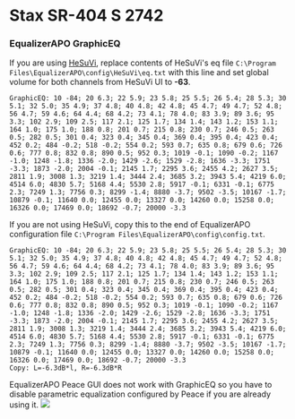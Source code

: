 # Stax SR-404 S 2742
### EqualizerAPO GraphicEQ
If you are using [HeSuVi](https://sourceforge.net/projects/hesuvi/), replace contents of HeSuVi's eq file `C:\Program Files\EqualizerAPO\config\HeSuVi\eq.txt` with this line and set global volume for both channels from HeSuVi UI to **-63**.
```
GraphicEQ: 10 -84; 20 6.3; 22 5.9; 23 5.8; 25 5.5; 26 5.4; 28 5.3; 30 5.1; 32 5.0; 35 4.9; 37 4.8; 40 4.8; 42 4.8; 45 4.7; 49 4.7; 52 4.8; 56 4.7; 59 4.6; 64 4.4; 68 4.2; 73 4.1; 78 4.0; 83 3.9; 89 3.6; 95 3.3; 102 2.9; 109 2.5; 117 2.1; 125 1.7; 134 1.4; 143 1.2; 153 1.1; 164 1.0; 175 1.0; 188 0.8; 201 0.7; 215 0.8; 230 0.7; 246 0.5; 263 0.5; 282 0.5; 301 0.4; 323 0.4; 345 0.4; 369 0.4; 395 0.4; 423 0.4; 452 0.2; 484 -0.2; 518 -0.2; 554 0.2; 593 0.7; 635 0.8; 679 0.6; 726 0.6; 777 0.8; 832 0.8; 890 0.5; 952 0.3; 1019 -0.1; 1090 -0.2; 1167 -1.0; 1248 -1.8; 1336 -2.0; 1429 -2.6; 1529 -2.8; 1636 -3.3; 1751 -3.3; 1873 -2.0; 2004 -0.1; 2145 1.7; 2295 3.6; 2455 4.2; 2627 3.5; 2811 1.9; 3008 1.3; 3219 1.4; 3444 2.4; 3685 3.2; 3943 5.4; 4219 6.0; 4514 6.0; 4830 5.7; 5168 4.4; 5530 2.8; 5917 -0.1; 6331 -0.1; 6775 2.3; 7249 1.3; 7756 0.3; 8299 -1.4; 8880 -3.7; 9502 -3.5; 10167 -1.7; 10879 -0.1; 11640 0.0; 12455 0.0; 13327 0.0; 14260 0.0; 15258 0.0; 16326 0.0; 17469 0.0; 18692 -0.7; 20000 -3.3
```
If you are not using HeSuVi, copy this to the end of EqualizerAPO configuration file `C:\Program Files\EqualizerAPO\config\config.txt`.
```
GraphicEQ: 10 -84; 20 6.3; 22 5.9; 23 5.8; 25 5.5; 26 5.4; 28 5.3; 30 5.1; 32 5.0; 35 4.9; 37 4.8; 40 4.8; 42 4.8; 45 4.7; 49 4.7; 52 4.8; 56 4.7; 59 4.6; 64 4.4; 68 4.2; 73 4.1; 78 4.0; 83 3.9; 89 3.6; 95 3.3; 102 2.9; 109 2.5; 117 2.1; 125 1.7; 134 1.4; 143 1.2; 153 1.1; 164 1.0; 175 1.0; 188 0.8; 201 0.7; 215 0.8; 230 0.7; 246 0.5; 263 0.5; 282 0.5; 301 0.4; 323 0.4; 345 0.4; 369 0.4; 395 0.4; 423 0.4; 452 0.2; 484 -0.2; 518 -0.2; 554 0.2; 593 0.7; 635 0.8; 679 0.6; 726 0.6; 777 0.8; 832 0.8; 890 0.5; 952 0.3; 1019 -0.1; 1090 -0.2; 1167 -1.0; 1248 -1.8; 1336 -2.0; 1429 -2.6; 1529 -2.8; 1636 -3.3; 1751 -3.3; 1873 -2.0; 2004 -0.1; 2145 1.7; 2295 3.6; 2455 4.2; 2627 3.5; 2811 1.9; 3008 1.3; 3219 1.4; 3444 2.4; 3685 3.2; 3943 5.4; 4219 6.0; 4514 6.0; 4830 5.7; 5168 4.4; 5530 2.8; 5917 -0.1; 6331 -0.1; 6775 2.3; 7249 1.3; 7756 0.3; 8299 -1.4; 8880 -3.7; 9502 -3.5; 10167 -1.7; 10879 -0.1; 11640 0.0; 12455 0.0; 13327 0.0; 14260 0.0; 15258 0.0; 16326 0.0; 17469 0.0; 18692 -0.7; 20000 -3.3
Copy: L=-6.3dB*l, R=-6.3dB*R
```
EqualizerAPO Peace GUI does not work with GraphicEQ so you have to disable parametric equalization configured by Peace if you are already using it.
![](https://raw.githubusercontent.com/jaakkopasanen/AutoEq/master/results/Innerfidelity%202017/innerfidelity/onear/Stax%20SR-404%20S%202742/Stax%20SR-404%20S%202742.png)
